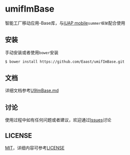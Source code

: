 # umifImBase

智能工厂移动应用-Base库，与[iUAP mobile](http://mobile.yyuap.com/)`summer框架`配合使用

## 安装

手动安装或者使用`bower`安装

```bash
$ bower install https://github.com/Eaast/umifImBase.git
```

## 文档

详细文档参考[U9ImBase.md](https://github.com/U9XXL/U9ImBase/tree/master/doc/U9ImBase.md)

## 讨论

使用过程中如有任何问题或者建议，欢迎通过[Issues](https://github.com/U9XXL/U9ImBase/issues)讨论

## LICENSE

[MIT](https://opensource.org/licenses/MIT)，详细内容可参考[LICENSE](https://github.com/U9XXL/U9ImBase/blob/master/LICENSE)

